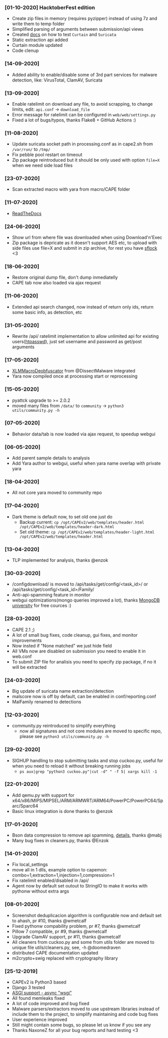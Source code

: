 ### [01-10-2020] HacktoberFest edition
* Create zip files in memory (requires pyzipper) instead of using 7z and write them to temp folder
* Simplified parsing of arguments between submission/api views
* Created [docs](https://capev2.readthedocs.io/en/latest/development/current_module_improvement.html) on how to test `Curtain` and `Suricata`
* Static extraction api added
* Curtain module updated
* Code clenup

### [14-09-2020]
* Added ability to enable/disable some of 3rd part services for malware detection, like: VirusTotal, ClamAV, Suricata

### [13-09-2020]
* Enable ratelimit on download any file, to avoid scrapping, to change limits, edit: `api.conf` -> `download_file`
* Error message for ratelimit can be configured in `web/web/settings.py`
* Fixed a lot of bugs/typos, thanks Flake8 + GitHub Actions :)

### [11-08-2020]
* Update suricata socket path in processing.conf as in cape2.sh from `/var/run/` to `/tmp/`
* Fix pebble pool restart on timeout
* Zip package reintroduced but it should be only used with option `file=X` when we need side load files

### [23-07-2020]
* Scan extracted macro with yara from macro/CAPE folder

### [11-07-2020]
* [ReadTheDocs](https://capev2.readthedocs.io/en/latest/#)

### [24-06-2020]
* Show url from where file was downloaded when using Download'n'Exec
* Zip package is depricate as it doesn't support AES etc, to upload with side files use file=X and submit in zip archive, for rest you have [sflock](https://github.com/doomedraven/sflock) <3

### [18-06-2020]
* Restore original dump file, don't dump inmediatelly
* CAPE tab now also loaded via ajax request

### [11-06-2020]
* Extended api search changed, now instead of return only ids, return some basic info, as detection, etc

### [31-05-2020]
* Rewrite /api/ ratelimit implementation to allow unlimited api for existing users([htpasswd](https://httpd.apache.org/docs/2.4/programs/htpasswd.html)), just set username and password as get/post arguments

### [17-05-2020]
* [XLMMacroDeobfuscator](https://github.com/DissectMalware/XLMMacroDeobfuscator) from @DissectMalware integrated
* Yara now compiled once at processing start or reprocessing

### [15-05-2020]
* pyattck upgrade to >= 2.0.2
* moved many files from `/data/` to `community` -> `python3 utils/community.py -h`

### [07-05-2020]
* Behavior data/tab is now loaded via ajax request, to speedup webgui

### [06-05-2020]
* Add parent sample details to analysis
* Add Yara author to webgui, useful when yara name overlap with private yara

### [18-04-2020]
* All not core yara moved to community repo

### [17-04-2020]
* Dark theme is default now, to set old one just do
    * Backup current: `cp /opt/CAPEv2/web/templates/header.html /opt/CAPEv2/web/templates/header-dark.html`
    * Set old theme: `cp /opt/CAPEv2/web/templates/header-light.html /opt/CAPEv2/web/templates/header.html`

### [13-04-2020]
* TLP implemented for analysis, thanks @enzok

### [30-03-2020]
* /configdownload/ is moved to /api/tasks/get/config/<task_id>/ or /api/tasks/get/config/<task_id>/Family/
* Anti-api-spamming feature in monitor
* webgui optimizations(mongo queries improved a lot), thanks [MongoDB university](https://university.mongodb.com) for free cources :)

### [28-03-2020]
* CAPE 2.1 ;)
* A lot of small bug fixes, code cleanup, gui fixes, and monitor improvements
* Now insted if "None matched" we just hide field
* All VMs now are disabled on submission you need to enable it in web.conf
* To submit ZIP file for analisis you need to specify zip package, if no it will be extracted

### [24-03-2020]
* Big update of suricata name extraction/detection
* malscore now is off by default, can be enabled in conf/reporting.conf
* MalFamily renamed to detections

### [12-03-2020]
* community.py reintroduced to simplify everything
    * now all signatures and not core modules are moved to specific repo, please see `python3 utils/community.py -h`

### [29-02-2020]
* SIGHUP handling to stop submitting tasks and stop cuckoo.py, useful for when you need to reload it without breaking running jobs
    * `ps aux|grep "python3 cuckoo.py"|cut -d" " -f 5| xargs kill -1`

### [22-01-2020]
* Add qemu.py with support for x64/x86/MIPS/MIPSEL/ARM/ARMWRT/ARM64/PowerPC/PowerPC64/Sparc/Sparc64
* Basic linux integration is done thanks to @enzok

### [17-01-2020]
* Bson data compression to remove api spamming, [details](http://security.neurolabs.club/2019/12/inline-loop-detection-for-compressing.html), thanks @mabj
* Many bug fixes in cleaners.py, thanks @Enzok

### [14-01-2020]
* Fix local_settings
* move all in 1 dlls, example option to capemon: combo=1,extraction=1,injection=1,compression=1
* Fix ratelimit enabled/disabled in /api/
* Agent now by default set outout to StringIO to make it works with pythonw without extra args

### [08-01-2020]
* Screenshot deduplicacion algorithm is configurable now and default set to ahash, pr #10, thanks @wmetcalf
* Fixed pythonw compability problem, pr #7, thanks @wmetcalf
* Pillow 7 compatible, pr #9, thanks @wmetcalf
* Upgrade ClamAV support, pr #11, thanks @wmetcalf
* All cleaners from cuckoo.py and some from utils folder are moved to unique file utils/cleaners.py, see, -h @doomedraven
* distributed CAPE documentation updated
* m2crypto+swig replaced with cryptography library

### [25-12-2019]
* CAPEv2 is Python3 based
* Django 3 tested
* [ASGI support - async "wsgi"](https://docs.djangoproject.com/en/3.0/howto/deployment/asgi/)
* All found memleaks fixed
* A lot of code improved and bug fixed
* Malware parsers/extractors moved to use upstream libraries instead of include them to the project, to simplify maintaining and code bug fixes
* User experience improved
* Still might contain some bugs, so please let us know if you see any
* Thanks NaxoneZ for all your bug reports and hard testing <3
